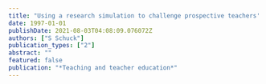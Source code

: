 ```yaml
---
title: "Using a research simulation to challenge prospective teachers' beliefs about mathematics"
date: 1997-01-01
publishDate: 2021-08-03T04:08:09.076072Z
authors: ["S Schuck"]
publication_types: ["2"]
abstract: ""
featured: false
publication: "*Teaching and teacher education*"
---
```


